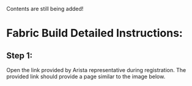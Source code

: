 Contents are still being added!


# Fabric Build Detailed Instructions:

## Step 1:

Open the link provided by Arista representative during registration. The provided link should provide a page similar to the image below.

[](./ATD-AVD-DUAL-DC/images/Start_Screen.png)
